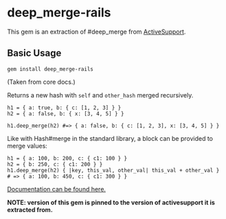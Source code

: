 # deep_merge-rails

This gem is an extraction of #deep_merge from [ActiveSupport](https://github.com/rails/rails/tree/master/activesupport/lib/active_support).

## Basic Usage

`gem install deep_merge-rails`

(Taken from core docs.)

Returns a new hash with `self` and `other_hash` merged recursively.



```
h1 = { a: true, b: { c: [1, 2, 3] } }
h2 = { a: false, b: { x: [3, 4, 5] } }

h1.deep_merge(h2) #=> { a: false, b: { c: [1, 2, 3], x: [3, 4, 5] } }
```

Like with Hash#merge in the standard library, a block can be provided to merge values:

```
h1 = { a: 100, b: 200, c: { c1: 100 } }
h2 = { b: 250, c: { c1: 200 } }
h1.deep_merge(h2) { |key, this_val, other_val| this_val + other_val }
# => { a: 100, b: 450, c: { c1: 300 } }
```

[Documentation can be found here.](https://apidock.com/rails/Hash/deep_merge)

__NOTE: version of this gem is pinned to the version of activesupport it is extracted from.__
